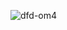 ![dfd-om4](https://cloud.githubusercontent.com/assets/21317646/19256727/59e1f064-8f2f-11e6-923b-d5b1349ddabf.jpg)
